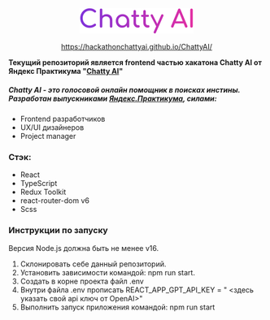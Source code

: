 <div align='center'>
  <img src='./src/assets/logo_color.svg'/>
  
  <br>
  
  <a href='https://hackathonchattyai.github.io/ChattyAI/'>https://hackathonchattyai.github.io/ChattyAI/</a>
</div>

**Текущий репозиторий является frontend частью хакатона Chatty AI от Яндекс Практикума "[Chatty AI](https://github.com/HackathonChattyAI)"**

##### Chatty AI - это голосовой онлайн помощник в поисках инстины. Разработан выпускниками [Яндекс.Практикума](https://practicum.yandex.ru), силами:

- Frontend разработчиков
- UX/UI дизайнеров
- Project manager

### Стэк:

- React
- TypeScript
- Redux Toolkit
- react-router-dom v6
- Scss

### Инструкции по запуску

Версия Node.js должна быть не менее v16.

1. Склонировать себе данный репозиторий.
2. Установить зависимости командой: npm run start.
3. Создать в корне проекта файл .env
4. Внутри файла .env прописать REACT_APP_GPT_API_KEY = " <здесь указать свой api ключ от OpenAI>"
5. Выполнить запуск приложения командой: npm run start

